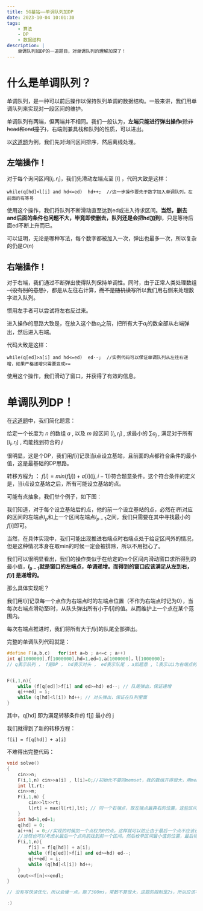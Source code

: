 ```yaml
---
title: 5G基站——单调队列加DP
date: 2023-10-04 10:01:30
tags: 
    - 算法
    - DP
    - 数据结构
description: |
    单调队列加DP的一道题目，对单调队列的理解加深了！
---
```

# 什么是单调队列？
单调队列，是一种可以前后操作以保持队列单调的数据结构。一般来讲，我们用单调队列来实现对一段区间的维护。

单调队列有两端，但两端并不相同。我们一般认为，**左端只能进行弹出操作**~~(除非head和end撞了)~~，右端则兼具栈和队列的性质，可以进出。

以[这道题](https://www.luogu.com.cn/record/108134892)为例，我们先对询问区间排序，然后离线处理。

## 左端操作！

对于每个询问区间$[l_{i},r_{i}]$，我们先滑动左端点至 $[l]$ ，代码大致是这样：

`while(q[hd]<l[i] and hd<=ed)  hd++;  //这一步操作要先于数字加入单调队列，在前面的有等号`

使用这个操作，我们将队列不断滑动直至达到ed或进入待求区间。__当然，删去and后面的条件也问题不大，毕竟即使删去，队列还是会把hd加到l__，只是等待后面ed不断上升而已。

可以证明，无论是哪种写法，每个数字都被加入一次，弹出也最多一次，所以复杂的仍是$O(n)$

## 右端操作！

对于右端，我们通过不断弹出使得队列保持单调性。同时，由于正常人类处理数组~~（没有别的意思）~~，都是从左往右计算，~~而不是随机读写~~所以我们用右侧来处理数字进入队列。

惯用左手者可以尝试将左右反过来。

进入操作的思路大致是，在放入这个数$a_{i}$之前，把所有大于$a_{i}$的数全部从右端弹出，然后进入右端。

代码大致是这样：

`while(q[ed]>a[i] and hd<=ed)  ed--;  //实例代码可以保证单调队列从左往右递增，如果严格递增只需要变成>=`

使用这个操作，我们滑动了窗口，并获得了有效的信息。

# 单调队列DP！

在[这道题](https://www.luogu.com.cn/problem/P9691)中，我们简化题意：

给定一个长度为 $n$ 的数组 $a$ , 以及 $m$ 段区间 $[l_{i},r_{i}]$ , 求最小的 $\sum a_{j}$ , 满足对于所有 $[l_{i},r_{i}]$ , 均能找到符合的 $j$

很明显，这是个DP，我们用$f[i]$记录当i点设立基站，且前面的点都符合条件的最小值，这是最基础的DP思路。

转移方程为 ： $f[i] = min(f[j])+a[i]  ([j,i-1])$符合题意条件。这个符合条件的定义是，当i点设立基站之后，所有可能设立基站的点。

可能有点抽象，我们举个例子，如下图：



我们知道，对于每个设立基站后的点，他的前一个设立基站的点，必然在i所对应的区间的左端点$l_{p}$和上一个区间左端点$l_{p-1}$之间，我们只需要在其中寻找最小的$f[i]$即可。

当然，在具体实现中，我们可能出现推进右端点时右端点处于给定区间外的情况，但是这种情况本身在取min的时候一定会被排除，所以不用担心了。

我们可以很明显看出，我们的操作类似于在给定的m个区间内滑动窗口求所得到的最小值，**$l_{p-1}$就是窗口的左端点，单调递增。而得到的窗口应该满足从左到右，$f[i]$ 是递增的。**

那么具体实现呢？

我们用$l[i]$记录每一个点作为右端点时的左端点位置（不作为右端点时记为0），当每次右端点滑动至i时，从队头弹出所有小于$l[i]$的值。从而维护上一个点在某个范围内。

每次右端点推进时，我们将所有大于$f[i]$的队尾全部弹出。

完整的单调队列代码就是：

```cpp
#define F(a,b,c)   for(int a=b ; a<=c ; a++)
int q[1000000],f[1000000],hd=1,ed=1,a[1000000]，l[1000000]; 
// q表示队列 ， f是DP ， hd表示对头 ， ed表示队尾 ，a如题意 , l表示以i为右端点的左端点位置


F(i,1,n){
	while (f[q[ed]]>f[i] and ed>=hd) ed--; // 队尾弹出，保证递增
	q[++ed] = i;
	while (q[hd]<l[i]) hd++; // 对头弹出，保证在队列里面
}
```

其中，q[hd] 即为满足转移条件的 f[j] 最小的 j

我们就得到了新的转移方程：

`f[i] = f[q[hd]] + a[i]`

不难得出完整代码：

```cpp
void solve()
{
	cin>>n;
	F(i,1,n) cin>>a[i] , l[i]=0;//初始化不要同memset，我的数组开得很大，用memset频繁初始化用不到的位置会T
	int lt,rt;
	cin>>m;
	F(i,1,m) {
	    cin>>lt>>rt;
	    l[rt] = max(l[rt],lt); // 同一个右端点，取左端点最靠右的位置，这些区间可以被缩成一个区间。可以证明这样是最优的
	}
	int hd=1,ed=1;
	q[hd] = 0;
	a[++n] = 0;//实现的时候加一个点权为0的点，这样就可以防止由于最后一个点不应该设基站导致的问题。
    //当然也可以考虑从最后一个点向前找到前一个区间，然后枚举区间最小值的位置，最后得出答案。
	F(i,1,n){
	    f[i] = f[q[hd]] + a[i];
	    while (f[q[ed]]>f[i] and ed>=hd) ed--;
	    q[++ed] = i;
	    while (q[hd]<l[i]) hd++;
	}
	cout<<f[n]<<endl;
}

// 没有写快读优化，所以会慢一点，跑了300ms，常数不算很大，这题的限制是2s，所以应该不会T，单次操作复杂度O(n+m)

:)
```

